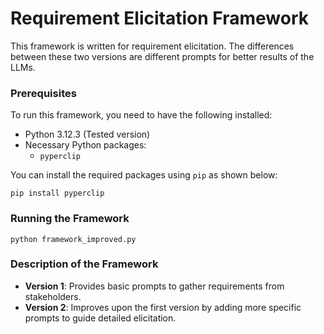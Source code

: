 # Requirement Elicitation Framework

This framework is written for requirement elicitation. The differences between these two versions are different prompts for better results of the LLMs.

### Prerequisites
To run this framework, you need to have the following installed:

- Python 3.12.3 (Tested version)
- Necessary Python packages:
  - `pyperclip`

You can install the required packages using `pip` as shown below:

```
pip install pyperclip
```

### Running the Framework

```
python framework_improved.py
```

### Description of the Framework

- **Version 1**: Provides basic prompts to gather requirements from stakeholders.
- **Version 2**: Improves upon the first version by adding more specific prompts to guide detailed elicitation.
